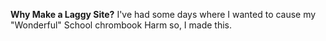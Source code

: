 **Why Make a Laggy Site?**
I've had some days where I wanted to cause my "Wonderful" School chrombook Harm so, I made this.
